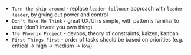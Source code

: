 * `Turn the ship around` - replace `leader-follower` approach with `leader-leader`, by giving out power and control
* `Don't Make Me Think` - great UX/UI is simple, with patterns familiar to user (don't invent you own thing)
* `The Phoenix Project` - devops, theory of constraints, kaizen, kanban
* `First Things First` - order of tasks should be based on priorities (e.g. critical -> high -> medium -> low)
